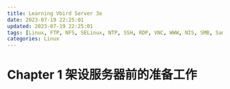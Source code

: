 ```yaml
---
title: Learning Vbird Server 3e
date: 2023-07-19 22:25:01
updated: 2023-07-19 22:25:01
tags: [Linux, FTP, NFS, SELinux, NTP, SSH, RDP, VNC, WWW, NIS, SMB, Samba, Telnet, DNS, TCP Wrappers, DHCP]
categories: Linux
---
```


# Chapter 1 架设服务器前的准备工作







<!-- more -->
